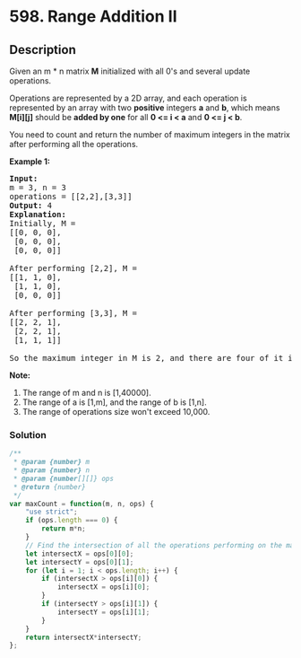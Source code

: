 # 598. Range Addition II

## Description

Given an m * n matrix **M** initialized with all 0's and several update operations.

Operations are represented by a 2D array, and each operation is represented by an array with two **positive** integers **a** and **b**, which means **M[i][j]** should be **added by one** for all **0 <= i < a** and **0 <= j < b**.

You need to count and return the number of maximum integers in the matrix after performing all the operations.

**Example 1:**
<pre>
<b>Input:</b>
m = 3, n = 3
operations = [[2,2],[3,3]]
<b>Output:</b> 4
<b>Explanation:</b>
Initially, M = 
[[0, 0, 0],
 [0, 0, 0],
 [0, 0, 0]]<br>
After performing [2,2], M = 
[[1, 1, 0],
 [1, 1, 0],
 [0, 0, 0]]<br>
After performing [3,3], M = 
[[2, 2, 1],
 [2, 2, 1],
 [1, 1, 1]]<br>
So the maximum integer in M is 2, and there are four of it in M. So return 4.
</pre>

**Note:**
1. The range of m and n is [1,40000].
2. The range of a is [1,m], and the range of b is [1,n].
3. The range of operations size won't exceed 10,000.

### Solution
```javascript
/**
 * @param {number} m
 * @param {number} n
 * @param {number[][]} ops
 * @return {number}
 */
var maxCount = function(m, n, ops) {
    "use strict";
    if (ops.length === 0) {
        return m*n;
    }
	// Find the intersection of all the operations performing on the matrix
    let intersectX = ops[0][0];
    let intersectY = ops[0][1];
    for (let i = 1; i < ops.length; i++) {
        if (intersectX > ops[i][0]) {
            intersectX = ops[i][0];
        }
        if (intersectY > ops[i][1]) {
            intersectY = ops[i][1];
        }
    }
    return intersectX*intersectY;
};
```